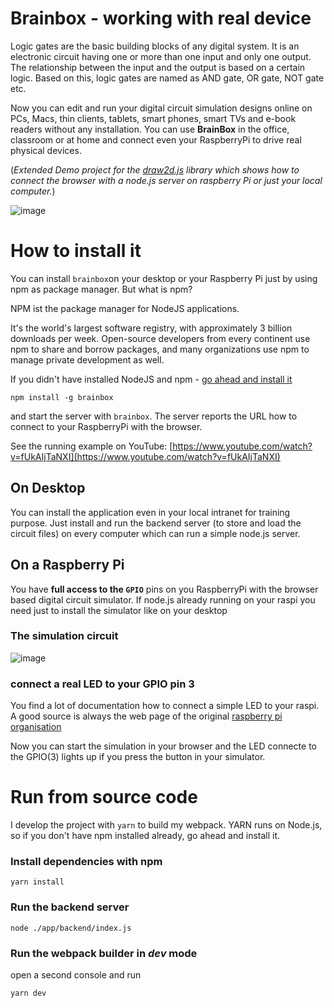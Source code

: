# Brainbox - working with real device

Logic gates are the basic building blocks of any digital system. It is an electronic circuit having one or 
more than one input and only one output. The relationship between the input and the output is based on a 
certain logic. Based on this, logic gates are named as AND gate, OR gate, NOT gate etc.

Now you can  edit and run your digital circuit simulation designs online on PCs, Macs, thin clients, tablets, smart 
phones, smart TVs and e-book readers without any installation. You can use **BrainBox** in the office, 
classroom or at home and connect even your RaspberryPi to drive real physical devices.

(*Extended Demo project for the [draw2d.js](http://www.draw2d.org) library which shows how to connect the browser with 
a node.js server on raspberry Pi or just your local computer.*)

![image](resources/animation.gif)



# How to install it
You can install `brainbox`on your desktop or your Raspberry Pi just by using npm as 
package manager. But what is npm?

NPM ist the package manager for NodeJS applications. 


It's the world's largest software registry, with approximately 3 billion downloads per 
week. Open-source developers from every continent use npm to share and borrow packages, 
and many organizations use npm to manage private development as well.


If you didn't have installed NodeJS and npm - [go ahead and install it](https://www.npmjs.com/get-npm)

```
npm install -g brainbox
```
and start the server with `brainbox`. The server reports the URL how to connect to 
your RaspberryPi with the browser.

See the running example on YouTube: [https://www.youtube.com/watch?v=fUkAIjTaNXI](https://www.youtube.com/watch?v=fUkAIjTaNXI)



## On Desktop
You can install the application even in your local intranet for training purpose. Just install and run the backend 
server (to store and load the circuit files) on every computer which can run a simple node.js server. 


## On a Raspberry Pi
You have **full access to the `GPIO`** pins on you RaspberryPi with the browser based digital circuit simulator. If 
node.js already running on your raspi you need just to install the simulator 
like on your desktop



### The simulation circuit
![image](resources/readme_gpio_dts.png?raw=true)

### connect a real LED to your GPIO pin 3
You find a lot of documentation how to connect a simple LED to your raspi. A good source is always the web page of 
the original [raspberry pi organisation](https://www.raspberrypi.org/documentation/usage/gpio/)

Now you can start the simulation in your browser and the LED connecte to the GPIO(3) lights up
if you press the button in your simulator.




# Run from source code
I develop the project with `yarn` to build my webpack. 
YARN runs on Node.js, so if you don't have npm installed already, go ahead and install it.

### Install dependencies with npm

```
yarn install
```

### Run the backend server
``` 
node ./app/backend/index.js
```

### Run the webpack builder in *dev* mode
open a second console and run

``` 
yarn dev
```

